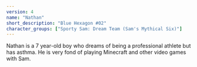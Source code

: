 ```yaml
---
version: 4
name: "Nathan"
short_description: "Blue Hexagon #02"
character_groups: ["Sporty Sam: Dream Team (Sam's Mythical Six)"]
---
```


Nathan is a 7 year-old boy who dreams of being a professional athlete but has asthma. He is very fond of playing Minecraft and other video games with Sam.